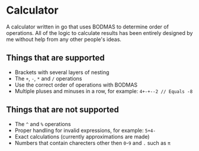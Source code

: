 # Calculator
A calculator written in go that uses BODMAS to determine order of operations. All of the logic to calculate results has been entirely designed by me without help from any other people's ideas.

## Things that are supported
- Brackets with several layers of nesting
- The `+`, `-`, `*` and `/` operations
- Use the correct order of operations with BODMAS
- Multiple pluses and minuses in a row, for example: `4+-+--2 // Equals -8`

## Things that are not supported
- The `^` and `%` operations
- Proper handling for invalid expressions, for example: `5+4-`
- Exact calculations (currently approximations are made)
- Numbers that contain charecters other then `0`-`9` and `.` such as `π`
